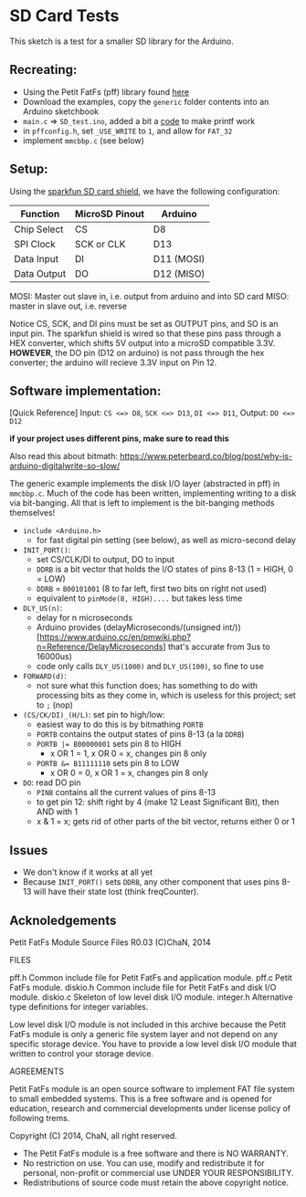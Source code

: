 # SD Card Tests

This sketch is a test for a smaller SD library for the Arduino.

## Recreating:
- Using the Petit FatFs (pff) library found [here](http://elm-chan.org/fsw/ff/00index_p.html)
- Download the examples, copy the `generic` folder contents into an Arduino sketchbook
- `main.c` => `SD_test.ino`, added a bit a [code](https://playground.arduino.cc/Main/Printf) to make printf work
- in `pffconfig.h`, set `_USE_WRITE` to `1`, and allow for `FAT_32`
- implement `mmcbbp.c` (see below)

## Setup:

Using the [sparkfun SD card shield](https://www.sparkfun.com/products/12761), we have the following configuration:

Function | MicroSD Pinout | Arduino
----- | ---- | ----
Chip Select | CS | D8
SPI Clock | SCK or CLK | D13
Data Input | DI | D11 (MOSI)
Data Output | DO | D12 (MISO)

MOSI: Master out slave in, i.e. output from arduino and into SD card 
MISO: master in slave out, i.e. reverse

Notice CS, SCK, and DI pins must be set as OUTPUT pins, and SO is an input pin. The sparkfun shield is wired so that these pins pass through a HEX converter, which shifts 5V output into a microSD compatible 3.3V. **HOWEVER**, the DO pin (D12 on arduino) is not pass through the hex converter; the arduino will recieve 3.3V input on Pin 12.

## Software implementation:

[Quick Reference] Input: `CS <=> D8`, `SCK <=> D13`, `DI <=> D11`, Output: `DO <=> D12`

**if your project uses different pins, make sure to read this**

Also read this about bitmath: https://www.peterbeard.co/blog/post/why-is-arduino-digitalwrite-so-slow/

The generic example implements the disk I/O layer (abstracted in pff) in `mmcbbp.c`. Much of the code has been written, implementing writing to a disk via bit-banging. All that is left to implement is the bit-banging methods themselves!

- `include <Arduino.h>`
	- for fast digital pin setting (see below), as well as micro-second delay
- `INIT_PORT()`:
	- set CS/CLK/DI to output, DO to input
	- `DDRB` is a bit vector that holds the I/O states of pins 8-13 (1 = HIGH, 0 = LOW)
	- `DDRB` = `B00101001` (8 to far left, first two bits on right not used)
	- equivalent to `pinMode(8, HIGH)....` but takes less time
- `DLY_US(n)`:
	- delay for n microseconds
	- Arduino provides (delayMicroseconds/(unsigned int/))[https://www.arduino.cc/en/pmwiki.php?n=Reference/DelayMicroseconds] that's accurate from 3us to 16000us)
	- code only calls `DLY_US(1000)` and `DLY_US(100)`, so fine to use
- `FORWARD(d)`:
	- not sure what this function does; has something to do with processing bits as they come in, which is useless for this project; set to `;` (nop)
- `(CS/CK/DI)_(H/L)`: set pin to high/low:
	- easiest way to do this is by bitmathing `PORTB`
	- `PORTB` contains the output states of pins 8-13 (a la `DDRB`)
	- `PORTB |= B00000001` sets pin 8 to HIGH
		- x OR 1 = 1, x OR 0 = x, changes pin 8 only
	- `PORTB &= B11111110` sets pin 8 to LOW
		- x OR 0 = 0, x OR 1 = x, changes pin 8 only
- `DO`: read DO pin
	- `PINB` contains all the current values of pins 8-13
	- to get pin 12: shift right by 4 (make 12 Least Significant Bit), then AND with 1
	- x & 1 = x; gets rid of other parts of the bit vector, returns either 0 or 1

## Issues

- We don't know if it works at all yet
- Because `INIT_PORT()` sets `DDRB`, any other component that uses pins 8-13 will have their state lost (think freqCounter).


## Acknoledgements
Petit FatFs Module Source Files R0.03                (C)ChaN, 2014


FILES

  pff.h      Common include file for Petit FatFs and application module.
  pff.c      Petit FatFs module.
  diskio.h   Common include file for Petit FatFs and disk I/O module.
  diskio.c   Skeleton of low level disk I/O module.
  integer.h  Alternative type definitions for integer variables.

  Low level disk I/O module is not included in this archive because the Petit
  FatFs module is only a generic file system layer and not depend on any
  specific storage device. You have to provide a low level disk I/O module that
  written to control your storage device.



AGREEMENTS

 Petit FatFs module is an open source software to implement FAT file system to
 small embedded systems. This is a free software and is opened for education,
 research and commercial developments under license policy of following trems.

  Copyright (C) 2014, ChaN, all right reserved.

 * The Petit FatFs module is a free software and there is NO WARRANTY.
 * No restriction on use. You can use, modify and redistribute it for
   personal, non-profit or commercial use UNDER YOUR RESPONSIBILITY.
 * Redistributions of source code must retain the above copyright notice.
